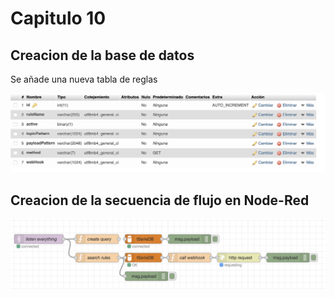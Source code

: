 # Capitulo 10
## Creacion de la base de datos
Se añade una nueva tabla de reglas

<p align="center">
  <img src="https://github.com/Javozz/IoT/blob/main/Capitulo%2010/imagenes/Estructura%20BD.png" width="950" title="hover text">
</p>

## Creacion de la secuencia de flujo en Node-Red

<p align="center">
  <img src="https://github.com/Javozz/IoT/blob/main/Capitulo%2010/imagenes/Rules.png" width="950" title="hover text">
</p>
